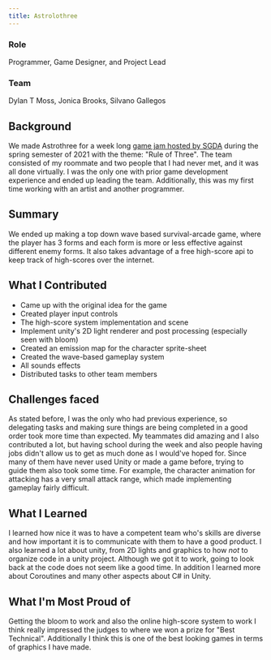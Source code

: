 ```yaml
---
title: Astrolothree
---
```


### Role

Programmer, Game Designer, and Project Lead

### Team

Dylan T Moss, Jonica Brooks, Silvano Gallegos

## Background

We made Astrothree for a week long [game jam hosted by SGDA](https://itch.io/jam/sgda-spring-jam) during the spring semester of 2021 with the theme: "Rule of Three". The team consisted of my roommate and two people that I had never met, and it was all done virtually. I was the only one with prior game development experience and ended up leading the team. Additionally, this was my first time working with an artist and another programmer.

## Summary

We ended up making a top down wave based survival-arcade game, where the player has 3 forms and each form is more or less effective against different enemy forms. It also takes advantage of a free high-score api to keep track of high-scores over the internet.

## What I Contributed

-   Came up with the original idea for the game
-   Created player input controls
-   The high-score system implementation and scene
-   Implement unity's 2D light renderer and post processing (especially seen with bloom)
-   Created an emission map for the character sprite-sheet
-   Created the wave-based gameplay system
-   All sounds effects
-   Distributed tasks to other team members

## Challenges faced

As stated before, I was the only who had previous experience, so delegating tasks and making sure things are being completed in a good order took more time than expected. My teammates did amazing and I also contributed a lot, but having school during the week and also people having jobs didn't allow us to get as much done as I would've hoped for. Since many of them have never used Unity or made a game before, trying to guide them also took some time. For example, the character animation for attacking has a very small attack range, which made implementing gameplay fairly difficult.

## What I Learned

I learned how nice it was to have a competent team who's skills are diverse and how important it is to communicate with them to have a good product. I also learned a lot about unity, from 2D lights and graphics to how _not_ to organize code in a unity project. Although we got it to work, going to look back at the code does not seem like a good time. In addition I learned more about Coroutines and many other aspects about C# in Unity.

## What I'm Most Proud of

Getting the bloom to work and also the online high-score system to work I think really impressed the judges to where we won a prize for "Best Technical". Additionally I think this is one of the best looking games in terms of graphics I have made.
